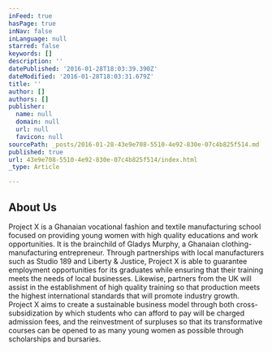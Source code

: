 ```yaml
---
inFeed: true
hasPage: true
inNav: false
inLanguage: null
starred: false
keywords: []
description: ''
datePublished: '2016-01-28T18:03:39.390Z'
dateModified: '2016-01-28T18:03:31.679Z'
title: ''
author: []
authors: []
publisher:
  name: null
  domain: null
  url: null
  favicon: null
sourcePath: _posts/2016-01-28-43e9e708-5510-4e92-830e-07c4b825f514.md
published: true
url: 43e9e708-5510-4e92-830e-07c4b825f514/index.html
_type: Article

---
```

## About Us

Project X is a Ghanaian vocational fashion and textile manufacturing school focused on providing young women with high quality educations and work opportunities. It is the brainchild of Gladys Murphy, a Ghanaian clothing-manufacturing entrepreneur. Through partnerships with local manufacturers such as Studio 189 and Liberty & Justice, Project X is able to guarantee employment opportunities for its graduates while ensuring that their training meets the needs of local businesses. Likewise, partners from the UK will assist in the establishment of high quality training so that production meets the highest international standards that will promote industry growth. Project X aims to create a sustainable business model through both cross-subsidization by which students who can afford to pay will be charged admission fees, and the reinvestment of surpluses so that its transformative courses can be opened to as many young women as possible through scholarships and bursaries.